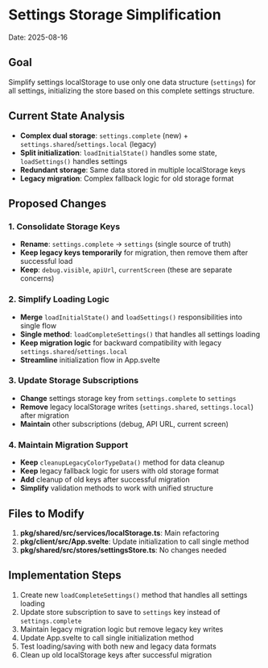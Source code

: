 # Settings Storage Simplification

Date: 2025-08-16

## Goal
Simplify settings localStorage to use only one data structure (`settings`) for all settings, initializing the store based on this complete settings structure.

## Current State Analysis
- **Complex dual storage**: `settings.complete` (new) + `settings.shared`/`settings.local` (legacy)
- **Split initialization**: `loadInitialState()` handles some state, `loadSettings()` handles settings
- **Redundant storage**: Same data stored in multiple localStorage keys
- **Legacy migration**: Complex fallback logic for old storage format

## Proposed Changes

### 1. Consolidate Storage Keys
- **Rename**: `settings.complete` → `settings` (single source of truth)
- **Keep legacy keys temporarily** for migration, then remove them after successful load
- **Keep**: `debug.visible`, `apiUrl`, `currentScreen` (these are separate concerns)

### 2. Simplify Loading Logic
- **Merge** `loadInitialState()` and `loadSettings()` responsibilities into single flow
- **Single method**: `loadCompleteSettings()` that handles all settings loading
- **Keep migration logic** for backward compatibility with legacy `settings.shared`/`settings.local`
- **Streamline** initialization flow in App.svelte

### 3. Update Storage Subscriptions  
- **Change** settings storage key from `settings.complete` to `settings`
- **Remove** legacy localStorage writes (`settings.shared`, `settings.local`) after migration
- **Maintain** other subscriptions (debug, API URL, current screen)

### 4. Maintain Migration Support
- **Keep** `cleanupLegacyColorTypeData()` method for data cleanup
- **Keep** legacy fallback logic for users with old storage format
- **Add** cleanup of old keys after successful migration
- **Simplify** validation methods to work with unified structure

## Files to Modify
1. **pkg/shared/src/services/localStorage.ts**: Main refactoring
2. **pkg/client/src/App.svelte**: Update initialization to call single method
3. **pkg/shared/src/stores/settingsStore.ts**: No changes needed

## Implementation Steps
1. Create new `loadCompleteSettings()` method that handles all settings loading
2. Update store subscription to save to `settings` key instead of `settings.complete`
3. Maintain legacy migration logic but remove legacy key writes
4. Update App.svelte to call single initialization method
5. Test loading/saving with both new and legacy data formats
6. Clean up old localStorage keys after successful migration